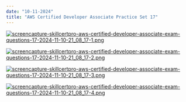 ```yaml
---
date: "10-11-2024"
title: "AWS Certified Developer Associate Practice Set 17"
---
```

<a href="/images/screencapture-skillcertpro-aws-certified-developer-associate-exam-questions-17-2024-11-10-21_08_17-1.png" target="_blank"><img src="/images/screencapture-skillcertpro-aws-certified-developer-associate-exam-questions-17-2024-11-10-21_08_17-1.png" alt="screencapture-skillcertpro-aws-certified-developer-associate-exam-questions-17-2024-11-10-21_08_17-1.png" /></a>

<a href="/images/screencapture-skillcertpro-aws-certified-developer-associate-exam-questions-17-2024-11-10-21_08_17-2.png" target="_blank"><img src="/images/screencapture-skillcertpro-aws-certified-developer-associate-exam-questions-17-2024-11-10-21_08_17-2.png" alt="screencapture-skillcertpro-aws-certified-developer-associate-exam-questions-17-2024-11-10-21_08_17-2.png" /></a>

<a href="/images/screencapture-skillcertpro-aws-certified-developer-associate-exam-questions-17-2024-11-10-21_08_17-3.png" target="_blank"><img src="/images/screencapture-skillcertpro-aws-certified-developer-associate-exam-questions-17-2024-11-10-21_08_17-3.png" alt="screencapture-skillcertpro-aws-certified-developer-associate-exam-questions-17-2024-11-10-21_08_17-3.png" /></a>

<a href="/images/screencapture-skillcertpro-aws-certified-developer-associate-exam-questions-17-2024-11-10-21_08_17-4.png" target="_blank"><img src="/images/screencapture-skillcertpro-aws-certified-developer-associate-exam-questions-17-2024-11-10-21_08_17-4.png" alt="screencapture-skillcertpro-aws-certified-developer-associate-exam-questions-17-2024-11-10-21_08_17-4.png" /></a>
